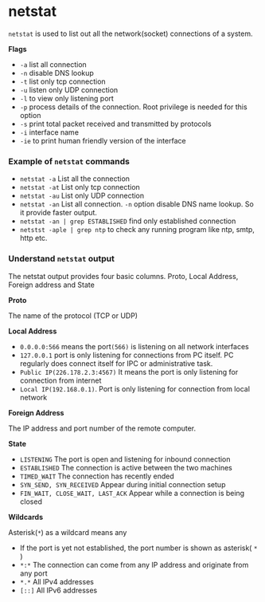 # netstat

`netstat` is used to list out all the network(socket) connections of a system. 

**Flags**

- `-a` list all connection
- `-n` disable DNS lookup
- `-t` list only tcp connection
- `-u` listen only UDP connection
- `-l` to view only listening port
- `-p` process details of the connection. Root  privilege is needed for this option
- `-s` print total packet received and transmitted  by protocols
- `-i` interface name
- `-ie` to print human friendly version of the interface

### Example of `netstat` commands

- `netstat -a` List all the connection
- `netstat -at` List only tcp connection
- `netstat -au` List only UDP connection
- `netstat -an` List all connection. `-n` option disable DNS name lookup. So it provide faster output.
- `netstat -an | grep ESTABLISHED` find only established connection
- `netstst -aple | grep ntp` to check any running program like ntp, smtp, http etc.

### Understand  `netstat` output

The netstat output provides four basic columns. Proto, Local Address, Foreign address and State

**Proto**

The name of the protocol (TCP or UDP)

**Local Address**

- `0.0.0.0:566` means the port`(566)` is listening on all network interfaces
- `127.0.0.1` port is only listening for connections from PC itself. PC regularly does connect itself for IPC or administrative task.
- `Public IP(226.178.2.3:4567)` It means the port is only listening for connection from internet
- `Local IP(192.168.0.1)`. Port is only listening for connection from local network

**Foreign Address**

The IP address and port number of the remote computer. 

**State**

- `LISTENING` The port is open and listening for inbound connection
- `ESTABLISHED` The connection is active between the two machines
- `TIMED_WAIT` The connection has recently ended
- `SYN_SEND, SYN_RECEIVED` Appear during initial connection setup
- `FIN_WAIT, CLOSE_WAIT, LAST_ACK` Appear while a connection is being closed

**Wildcards**

Asterisk(`*`) as a wildcard means any

- If the port is yet not established, the port number is shown as asterisk( `*` )
- `*:*` The connection can come from any IP address and originate from any port
- `*.*` All IPv4 addresses
- `[::]` All IPv6 addresses